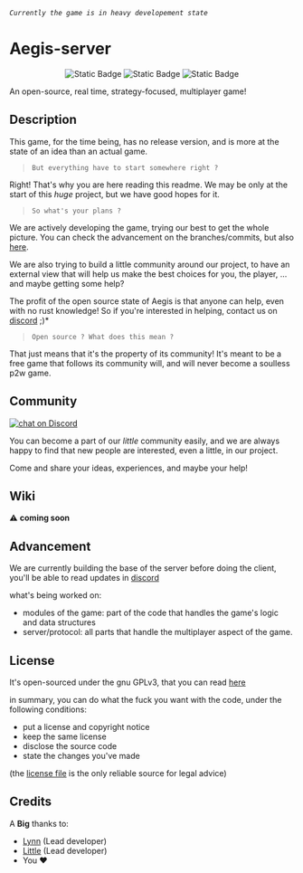 *`Currently the game is in heavy developement state`*

# Aegis-server

<p align="center">
  <img alt="Static Badge" src="https://img.shields.io/badge/Aegis-0.0.1-darkgreen">
  <img alt="Static Badge" src="https://img.shields.io/badge/build in-rust-red?logo=rust">
  <img alt="Static Badge" src="https://img.shields.io/badge/by-chamallow team-pink">
</p>

An open-source, real time, strategy-focused, multiplayer game!

## Description

This game, for the time being, has no release version, and is more at the state of an idea than an actual game.

> `But everything have to start somewhere right ?`

Right!
That's why you are here reading this readme.
We may be only at the start of this *huge* project, but we have good
hopes for it.

> `So what's your plans ?`

We are actively developing the game, trying our best to get the whole picture.
You can check the advancement on the
branches/commits, but also [here](#advancement).

We are also trying to build a little community around our project, to have an external view that will help us make the
best choices for you, the player, ... and maybe getting some help?

The profit of the open source state of Aegis is that anyone can help, even with no rust knowledge!
So if you're interested in helping, contact us on [discord](#community) ;)*

> `Open source ? What does this mean ?`

That just means that it's the property of its community!
It's meant to be a free game that follows its community
will, and will never become a soulless p2w game.

## Community

<p>
  <a href="https://discord.gg/4eECV9tSHA">
    <img src="https://img.shields.io/discord/1205949505187483708?logo=discord" alt="chat on Discord">
  </a>
</p>

You can become a part of our *little* community easily, and we are always happy to find that new people are interested,
even a little, in our project.

Come and share your ideas, experiences, and maybe your help!

## Wiki

⚠️ **coming soon**

## Advancement

We are currently building the base of the server before doing the client, you'll be able to read updates
in [discord](#community)

what's being worked on:

- modules of the game: part of the code that handles the game's logic and data structures
- server/protocol: all parts that handle the multiplayer aspect of the game.

## License

It's open-sourced under the gnu GPLv3, that you can read [here](./LICENSE)

in summary, you can do what the fuck you want with the code, under the following conditions:

- put a license and copyright notice
- keep the same license
- disclose the source code
- state the changes you've made

(the [license file](./LICENSE) is the only reliable source for legal advice)

## Credits

A **Big** thanks to:

- [Lynn](https://lynn.chamallow.xyz) (Lead developer)
- [Little](https://github.com/lil-evil) (Lead developer)
- You ❤️